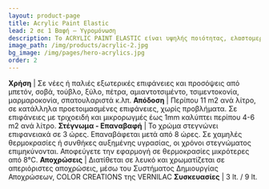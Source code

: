 ```yaml
---
layout: product-page
title: Acrylic Paint Elastic
lead: 2 σε 1 Βαφή – Υγρομόνωση
description: Το ACRYLIC PAINT ELASTIC είναι υψηλής ποιότητας, ελαστομερές μονωτικό και χρώμα μαζί, κατασκευασμένο από ειδικές 100% ακρυλικές ρητίνες (UV-αλληλοδικτυούμενες), ιδανικό για τη στεγανοποίηση εξωτερικών τοίχων και προσόψεων από τη βροχή, την υγρασία και τον παγετό. <br/><br/>Χάρη στη μοναδική διπλή σύνθεσή του βάφει και ταυτόχρονα στεγανοποιεί κάθε είδους νέα ή παλιά επιφάνεια από σοβά, μπετόν ή σπατουλαριστά, σχηματίζοντας ένα αδιάβροχο και σκληρό επιφανειακά φιλμ που δεν λερώνει και διατηρεί αναλλοίωτη την ελαστικότητα και την ανθεκτικότητά του στη βροχή, το χιόνι, τον παγετό, το δυνατό ήλιο, τις απότομες μεταβολές της θερμοκρασίας, την υγρασία, τη μούχλα και τη χημική ρύπανση σε αστικές και βιομηχανικές περιοχές. <br/><br/>Το ACRYLIC PAINT ELASTIC καλύπτει πλήρως τριχοειδή και μικρορωγμές, έχει ισχυρή πρόσφυση και παρακολουθεί με μεγάλη ευκολία τις συστολές και διαστολές όλων των επιφανειών, διατηρώντας αναλλοίωτη τη στεγανότητα, την ελαστικότητα και την ανθεκτικότητά του, ακόμη και σε ακραίες θερμοκρασιακές συνθήκες από -25 oC έως +100oC. <br/><br/>Είναι σχεδόν άοσμο, φιλικό στο χρήστη και το περιβάλλον και σχηματίζει ένα τέλειο φινίρισμα που διατηρεί αναλλοίωτες τις αποχρώσεις του για πολλά χρόνια.
image_path: /img/products/acrylic-2.jpg
bg_image: /img/pages/hero-acrylics.jpg
order: 2
---
```


**Χρήση** | Σε νέες ή παλιές εξωτερικές επιφάνειες και προσόψεις από μπετόν, σοβά, τούβλο, ξύλο, πέτρα, αμιαντοτσιμέντο, τσιμεντοκονία, μαρμαροκονία, σπατουλαριστά κ.λπ.
**Απόδοση** | Περίπου 11 m2 ανά λίτρο, σε κατάλληλα προετοιμασμένες επιφάνειες, χωρίς προβλήματα. Σε επιφάνειες με τριχοειδή και μικρορωγμές έως 1mm καλύπτει περίπου 4-6 m2 ανά λίτρο.
**Στέγνωμα - Επαναβαφή** | Το χρώμα στεγνώνει επιφανειακά σε 3 ώρες. Επαναβάφεται μετά από 8 ώρες. Σε χαμηλές θερμοκρασίες ή συνθήκες αυξημένης υγρασίας, οι χρόνοι στεγνώματος επιμηκύνονται. Αποφεύγετε την εφαρμογή σε θερμοκρασίες μικρότερες από 8°C.
**Αποχρώσεις** |  Διατίθεται σε λευκό και χρωματίζεται σε απεριόριστες αποχρώσεις, μέσω του Συστήματος Δημιουργίας Αποχρώσεων, COLOR CREATIONS της VERNILAC
**Συσκευασίες** | 3 lt. / 9 lt.